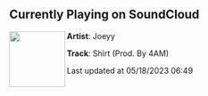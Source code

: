 ## Currently Playing on SoundCloud

[<img align="left" width="100" src="https://i1.sndcdn.com/artworks-BiyT1dUZDheRpzsX-G1DW4A-t500x500.jpg">](https://soundcloud.com/jxxyy/shirt)

**Artist**: Joeyy 

**Track**: Shirt (Prod. By 4AM)

Last updated at 05/18/2023 06:49
